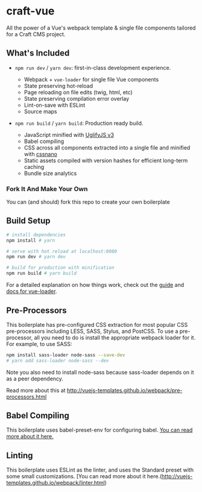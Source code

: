 # craft-vue

All the power of a Vue's webpack template & single file components tailored for a Craft CMS project.

## What's Included

- `npm run dev` / `yarn dev`: first-in-class development experience.
  - Webpack + `vue-loader` for single file Vue components
  - State preserving hot-reload
  - Page reloading on file edits (twig, html, etc)
  - State preserving compilation error overlay
  - Lint-on-save with ESLint
  - Source maps

- `npm run build` / `yarn build`: Production ready build.
  - JavaScript minified with [UglifyJS v3](https://github.com/mishoo/UglifyJS2/tree/harmony)
  - Babel compiling
  - CSS across all components extracted into a single file and minified with [cssnano](https://github.com/ben-eb/cssnano)
  - Static assets compiled with version hashes for efficient long-term caching
  - Bundle size analytics

### Fork It And Make Your Own

You can (and should) fork this repo to create your own boilerplate

## Build Setup

``` bash
# install dependencies
npm install # yarn

# serve with hot reload at localhost:8080
npm run dev # yarn dev

# build for production with minification
npm run build # yarn build
```

For a detailed explanation on how things work, check out the [guide](http://vuejs-templates.github.io/webpack/) and [docs for vue-loader](http://vuejs.github.io/vue-loader).


## Pre-Processors

This boilerplate has pre-configured CSS extraction for most popular CSS pre-processors including LESS, SASS, Stylus, and PostCSS. To use a pre-processor, all you need to do is install the appropriate webpack loader for it. For example, to use SASS:
``` bash
npm install sass-loader node-sass --save-dev
# yarn add sass-loader node-sass --dev
```
Note you also need to install node-sass because sass-loader depends on it as a peer dependency.

Read more about this at http://vuejs-templates.github.io/webpack/pre-processors.html

## Babel Compiling
This boilerplate uses babel-preset-env for configuring babel. [You can read more about it here.](http://vuejs-templates.github.io/webpack/babel.html)

## Linting
This boilerplate uses ESLint as the linter, and uses the Standard preset with some small customizations. [You can read more about it here.(http://vuejs-templates.github.io/webpack/linter.html)

